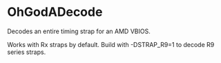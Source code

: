 # OhGodADecode
Decodes an entire timing strap for an AMD VBIOS.

Works with Rx straps by default.  Build with -DSTRAP_R9=1 to decode R9 series straps.
